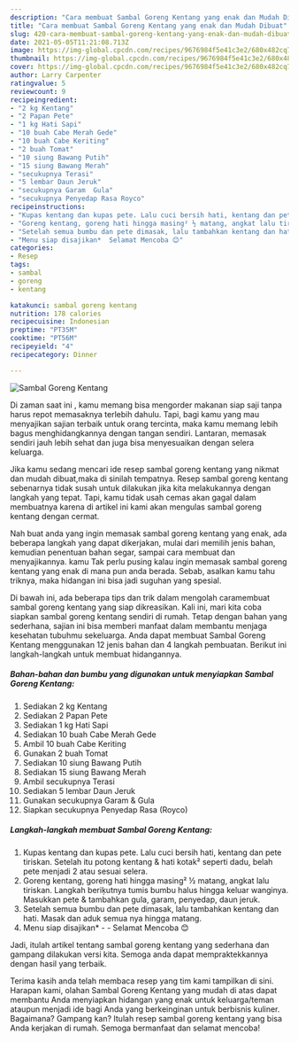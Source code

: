 ```yaml
---
description: "Cara membuat Sambal Goreng Kentang yang enak dan Mudah Dibuat"
title: "Cara membuat Sambal Goreng Kentang yang enak dan Mudah Dibuat"
slug: 420-cara-membuat-sambal-goreng-kentang-yang-enak-dan-mudah-dibuat
date: 2021-05-05T11:21:08.713Z
image: https://img-global.cpcdn.com/recipes/9676984f5e41c3e2/680x482cq70/sambal-goreng-kentang-foto-resep-utama.jpg
thumbnail: https://img-global.cpcdn.com/recipes/9676984f5e41c3e2/680x482cq70/sambal-goreng-kentang-foto-resep-utama.jpg
cover: https://img-global.cpcdn.com/recipes/9676984f5e41c3e2/680x482cq70/sambal-goreng-kentang-foto-resep-utama.jpg
author: Larry Carpenter
ratingvalue: 5
reviewcount: 9
recipeingredient:
- "2 kg Kentang"
- "2 Papan Pete"
- "1 kg Hati Sapi"
- "10 buah Cabe Merah Gede"
- "10 buah Cabe Keriting"
- "2 buah Tomat"
- "10 siung Bawang Putih"
- "15 siung Bawang Merah"
- "secukupnya Terasi"
- "5 lembar Daun Jeruk"
- "secukupnya Garam  Gula"
- "secukupnya Penyedap Rasa Royco"
recipeinstructions:
- "Kupas kentang dan kupas pete. Lalu cuci bersih hati, kentang dan pete tiriskan. Setelah itu potong kentang &amp; hati kotak² seperti dadu, belah pete menjadi 2 atau sesuai selera."
- "Goreng kentang, goreng hati hingga masing² ½ matang, angkat lalu tiriskan. Langkah beriķutnya tumis bumbu halus hingga keluar wanginya. Masukkan pete &amp; tambahkan gula, garam, penyedap, daun jeruk."
- "Setelah semua bumbu dan pete dimasak, lalu tambahkan kentang dan hati. Masak dan aduk semua nya hingga matang."
- "Menu siap disajikan*  Selamat Mencoba 😊"
categories:
- Resep
tags:
- sambal
- goreng
- kentang

katakunci: sambal goreng kentang 
nutrition: 178 calories
recipecuisine: Indonesian
preptime: "PT35M"
cooktime: "PT56M"
recipeyield: "4"
recipecategory: Dinner

---
```



![Sambal Goreng Kentang](https://img-global.cpcdn.com/recipes/9676984f5e41c3e2/680x482cq70/sambal-goreng-kentang-foto-resep-utama.jpg)

Di zaman  saat ini , kamu memang bisa mengorder makanan siap saji tanpa harus repot memasaknya terlebih dahulu. Tapi, bagi kamu yang mau menyajikan sajian terbaik untuk orang tercinta, maka kamu memang lebih bagus menghidangkannya dengan tangan sendiri. Lantaran, memasak sendiri jauh lebih sehat dan juga bisa menyesuaikan dengan selera keluarga.

Jika kamu sedang mencari ide resep sambal goreng kentang yang nikmat dan mudah dibuat,maka di sinilah tempatnya. Resep sambal goreng kentang  sebenarnya tidak susah untuk dilakukan jika kita melakukannya dengan langkah yang tepat. Tapi, kamu tidak usah cemas akan gagal dalam membuatnya 
karena di artikel ini kami akan mengulas sambal goreng kentang dengan cermat.  



Nah buat anda yang ingin memasak sambal goreng kentang yang enak, ada beberapa langkah yang dapat dikerjakan, mulai dari memilih jenis bahan, kemudian penentuan bahan segar, sampai cara membuat dan menyajikannya. kamu Tak perlu pusing kalau ingin memasak sambal goreng kentang yang enak di mana pun anda berada. Sebab, asalkan kamu  tahu triknya, maka hidangan ini bisa jadi suguhan yang spesial.

Di bawah ini, ada beberapa tips dan trik dalam mengolah caramembuat sambal goreng kentang yang siap dikreasikan. Kali ini, mari kita coba siapkan sambal goreng kentang sendiri di rumah. Tetap dengan bahan yang sederhana, sajian ini bisa memberi manfaat dalam membantu menjaga kesehatan tubuhmu sekeluarga. Anda dapat membuat Sambal Goreng Kentang menggunakan 12 jenis bahan dan 4 langkah pembuatan. Berikut ini langkah-langkah untuk membuat hidangannya.

<!--inarticleads1-->

##### Bahan-bahan dan bumbu yang digunakan untuk menyiapkan Sambal Goreng Kentang:

1. Sediakan 2 kg Kentang
1. Sediakan 2 Papan Pete
1. Sediakan 1 kg Hati Sapi
1. Sediakan 10 buah Cabe Merah Gede
1. Ambil 10 buah Cabe Keriting
1. Gunakan 2 buah Tomat
1. Sediakan 10 siung Bawang Putih
1. Sediakan 15 siung Bawang Merah
1. Ambil secukupnya Terasi
1. Sediakan 5 lembar Daun Jeruk
1. Gunakan secukupnya Garam &amp; Gula
1. Siapkan secukupnya Penyedap Rasa (Royco)




<!--inarticleads2-->

##### Langkah-langkah membuat Sambal Goreng Kentang:

1. Kupas kentang dan kupas pete. Lalu cuci bersih hati, kentang dan pete tiriskan. Setelah itu potong kentang &amp; hati kotak² seperti dadu, belah pete menjadi 2 atau sesuai selera.
1. Goreng kentang, goreng hati hingga masing² ½ matang, angkat lalu tiriskan. Langkah beriķutnya tumis bumbu halus hingga keluar wanginya. Masukkan pete &amp; tambahkan gula, garam, penyedap, daun jeruk.
1. Setelah semua bumbu dan pete dimasak, lalu tambahkan kentang dan hati. Masak dan aduk semua nya hingga matang.
1. Menu siap disajikan* -  - Selamat Mencoba 😊




Jadi, itulah artikel tentang  sambal goreng kentang  yang sederhana dan gampang dilakukan versi kita. Semoga anda dapat mempraktekkannya dengan hasil yang terbaik. 

Terima kasih anda telah membaca resep yang tim kami tampilkan di sini. Harapan kami, olahan  Sambal Goreng Kentang yang mudah di atas dapat membantu Anda menyiapkan hidangan yang enak untuk keluarga/teman ataupun menjadi ide bagi Anda yang berkeinginan untuk berbisnis kuliner. Bagaimana? Gampang kan? Itulah resep sambal goreng kentang yang bisa Anda kerjakan di rumah. Semoga bermanfaat dan selamat mencoba!

